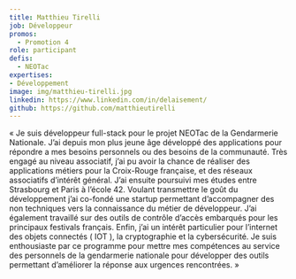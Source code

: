 ```yaml
---
title: Matthieu Tirelli
job: Développeur
promos:
  - Promotion 4
role: participant
defis:
  - NEOTac
expertises:
- Développement
image: img/matthieu-tirelli.jpg
linkedin: https://www.linkedin.com/in/delaisement/
github: https://github.com/matthieutirelli
---
```

« Je suis développeur full-stack pour le projet NEOTac de la Gendarmerie Nationale. J’ai depuis mon plus jeune âge développé des applications pour répondre a mes besoins personnels ou des besoins de la communauté. Très engagé au niveau associatif, j’ai pu avoir la chance de réaliser des applications métiers pour la Croix-Rouge française, et des réseaux associatifs d’intérêt général. J’ai ensuite poursuivi mes études entre Strasbourg et Paris à l’école 42. Voulant transmettre le goût du développement j’ai co-fondé une startup permettant d’accompagner des non techniques vers la connaissance du métier de développeur. J’ai également travaillé sur des outils de contrôle d’accès embarqués pour les principaux festivals français. Enfin, j’ai un intérêt particulier pour l’internet des objets connectés ( IOT ), la cryptographie et la cybersécurité. Je suis enthousiaste par ce programme pour mettre mes compétences au service des personnels de la gendarmerie nationale pour développer des outils permettant d’améliorer la réponse aux urgences rencontrées. »
